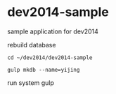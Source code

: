 dev2014-sample
==============

sample application for dev2014

rebuild database

    cd ~/dev2014/dev2014-sample
    
    gulp mkdb --name=yijing

run system
    gulp
